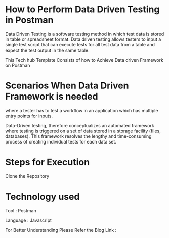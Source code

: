 # How to Perform Data Driven Testing in Postman

Data Driven Testing is a software testing method in which test data is stored in table or spreadsheet format. Data driven testing allows testers to input a single test script that can execute tests for all test data from a table and expect the test output in the same table.

This Tech hub Template Consists of how to Achieve Data driven Framework on Postman

# Scenarios When Data Driven Framework is needed

where a tester has to test a workflow in an application which has multiple entry points for inputs. 

Data-Driven testing, therefore conceptualizes an automated framework where testing is triggered on a set of data stored in a storage facility (files, databases). This framework resolves the lengthy and time-consuming process of creating individual tests for each data set.

# Steps for Execution

Clone the Repository


# Technology used 

Tool : Postman

Language : Javascript

For Better Understanding Please Refer the Blog Link : 
